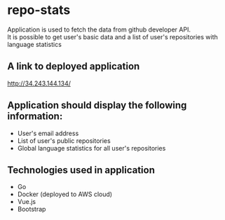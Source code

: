 # repo-stats

Application is used to fetch the data from github developer API. </br>
It is possible to get user's basic data and a list of user's repositories with language statistics </br>

## A link to deployed application
http://34.243.144.134/


## Application should display the following information:
<ul>
<li>User's e­mail address
<li>List of user's public repositories
<li>Global language statistics for all user's repositories
</ul>

## Technologies used in application
<ul>
<li>Go
<li>Docker (deployed to AWS cloud)
<li>Vue.js
<li>Bootstrap
</ul>
